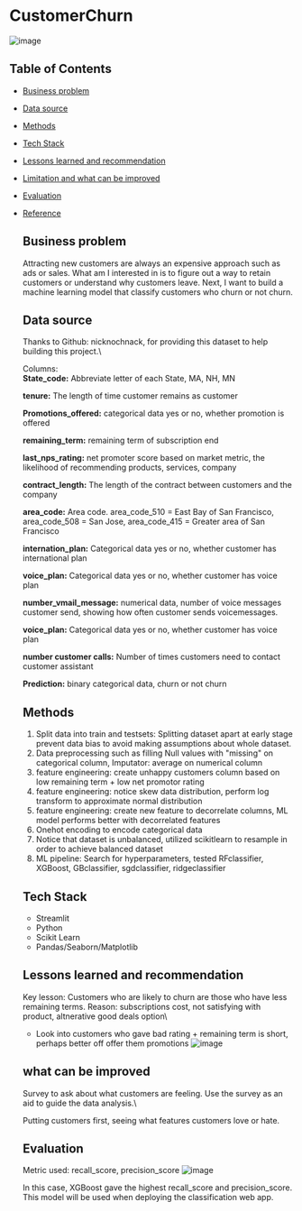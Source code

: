 # CustomerChurn

![image](https://github.com/weibb123/CustomerChurn/assets/84426364/f87c3484-54ad-46bb-8798-164219a38a05)


## Table of Contents

  - [Business problem](#business-problem)
  - [Data source](#data-source)
  - [Methods](#methods)
  - [Tech Stack](#tech-stack)
  - [Lessons learned and recommendation](#lessons-learned-and-recommendation)
  - [Limitation and what can be improved](#limitation-and-what-can-be-improved)
  - [Evaluation](#evaluation)
  - [Reference](#reference)

    ## Business problem
    Attracting new customers are always an expensive approach such as ads or sales. What am I interested in is to figure out a way to retain customers or understand why customers leave. Next, I want to build a machine learning model that classify customers who churn or not churn.

    ## Data source
    Thanks to Github: nicknochnack, for providing this dataset to help building this project.\
    
    Columns:\
    <b>State_code:</b> Abbreviate letter of each State, MA, NH, MN
    
    <b>tenure:</b> The length of time customer remains as customer 
    
    <b>Promotions_offered:</b> categorical data yes or no, whether promotion is offered
    
    <b>remaining_term:</b> remaining term of subscription end
    
    <b>last_nps_rating:</b> net promoter score based on market metric, the likelihood of recommending products, services, company
    
    <b>contract_length:</b> The length of the contract between customers and the company
    
    <b>area_code:</b> Area code. area_code_510 = East Bay of San Francisco, area_code_508 = San Jose, area_code_415 = Greater area of San Francisco
    
    <b>internation_plan:</b> Categorical data yes or no, whether customer has international plan
    
    <b>voice_plan:</b> Categorical data yes or no, whether customer has voice plan
    
    <b>number_vmail_message:</b> numerical data, number of voice messages customer send, showing how often customer sends voicemessages.
    
    <b>voice_plan:</b> Categorical data yes or no, whether customer has voice plan
    
    <b>number customer calls:</b> Number of times customers need to contact customer assistant
    
    <b>Prediction:</b> binary categorical data, churn or not churn
    
    
    ## Methods
      1. Split data into train and testsets: Splitting dataset apart at early stage prevent data bias to avoid making assumptions about whole dataset.
      2. Data preprocessing such as filling Null values with "missing" on categorical column, Imputator: average on numerical column
      3. feature engineering: create unhappy customers column based on low remaining term + low net promotor rating
      4. feature engineering: notice skew data distribution, perform log transform to approximate normal distribution
      5. feature engineering: create new feature to decorrelate columns, ML model performs better with decorrelated features
      6. Onehot encoding to encode categorical data
      7. Notice that dataset is unbalanced, utilized scikitlearn to resample in order to achieve balanced dataset
      8. ML pipeline: Search for hyperparameters, tested RFclassifier, XGBoost, GBclassifier, sgdclassifier, ridgeclassifier

    ## Tech Stack
    - Streamlit
    - Python
    - Scikit Learn
    - Pandas/Seaborn/Matplotlib
    
    ## Lessons learned and recommendation
    Key lesson: Customers who are likely to churn are those who have less remaining terms. Reason: subscriptions cost, not satisfying with product, altnerative good deals option\
      - Look into customers who gave bad rating + remaining term is short, perhaps better off offer them promotions
      ![image](https://github.com/weibb123/CustomerChurn/assets/84426364/5cbfc9b4-2cbd-4bb7-a7a8-d357c157ddb0)

    
    ## what can be improved
      Survey to ask about what customers are feeling. Use the survey as an aid to guide the data analysis.\

      Putting customers first, seeing what features customers love or hate.
    
    
    ## Evaluation

      Metric used: recall_score, precision_score
      ![image](https://github.com/weibb123/CustomerChurn/assets/84426364/a335c59d-88d4-4764-9c2e-896e88b38c36)

      In this case, XGBoost gave the highest recall_score and precision_score. This model will be used when deploying the classification web app.
    
